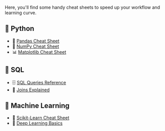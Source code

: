 Here, you'll find some handy cheat sheets to speed up your workflow and learning curve.

## 📌 Python
- 🐍 [Pandas Cheat Sheet](python/pandas_cheat_sheet.pdf)
- 🔢 [NumPy Cheat Sheet](python/numpy_cheat_sheet.pdf)
- 📊 [Matplotlib Cheat Sheet]([python/matplotlib_cheat_sheet.pdf](https://matplotlib.org/cheatsheets/))

## 📌 SQL
- 🗄️ [SQL Queries Reference](sql/sql_queries_reference.pdf)
- 🔀 [Joins Explained](sql/joins_explained.png)

## 📌 Machine Learning
- 🤖 [Scikit-Learn Cheat Sheet](ml/scikit-learn_cheat_sheet.pdf)
- 🧠 [Deep Learning Basics](ml/deep_learning_basics.pdf)
